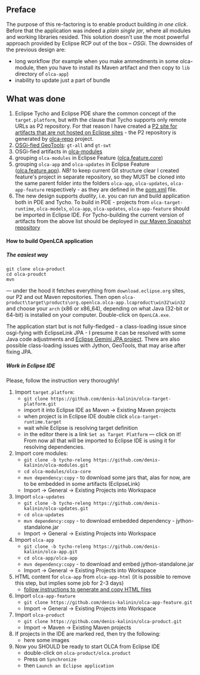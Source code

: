## Preface
The purpose of this re-factoring is to enable product building *in one click*. Before that the application was indeed a *plain single jar*, where all modules and working libraries resided. This solution doesn't use the most powerful approach provided by Eclipse RCP out of the box &ndash; *OSGi*. The downsides of the previous design are:
- long workflow (for example when you make ammedments in some olca-module, then you have to install its Maven artifact and then copy to `lib` directory of `olca-app`)
- inability to update just a part of bundle

## What was done
1. Eclipse Tycho and Eclipse PDE share the common concept of the `target.platform`, but with the clause that Tycho supports only remote URLs as P2 repository. For that reason I have created a [P2 site for artifacts that are not hosted on Eclipse sites](https://olca-s3-repo.s3-eu-west-1.amazonaws.com) - the P2 repository is generated by [olca-repo](https://github.com/denis-kalinin/olca-repo) project.
2. [OSGi-fied GeoTools](https://github.com/denis-kalinin/olca-geo): `gt-all` and `gt-swt`
3. OSGi-fied artifacts in [olca-modules](https://github.com/denis-kalinin/olca-modules/tree/tycho-releng)
4. grouping `olca-modules` in Eclipse Feature ([olca.feature.core](https://github.com/denis-kalinin/olca-modules/tree/tycho-releng/olca-core-feature))
5. grouping `olca-app` and `olca-updates` in Eclipse Feature ([olca.feature.app](https://github.com/denis-kalinin/olca-app-feature)). *NB!* to keep current Git structure clear I created feature's project in separate repository, so they MUST be cloned into the same parent folder into the folders `olca-app`, `olca-updates`, `olca-app-feature` respectively - as they are defined in the [pom.xml](https://github.com/denis-kalinin/olca-app-feature/blob/master/pom.xml#L115) file.
6. The new design supports *duality*, i.e. you can run and build application both in PDE and Tycho. To build in PDE - projects from `olca-target-runtime`, `olca-models`, `olca-app`, `olca-updates`, `olca-app-feature` should be imported in Eclipse IDE. For Tycho-building the current version of artifacts from the above list should be deployed in [our Maven Snapshot repository](http://ec2-54-90-248-145.compute-1.amazonaws.com:8081/nexus/)


#### How to build OpenLCA application
##### The easiest way
```
git clone olca-product
cd olca-proudct
mvn
```
&mdash; under the hood it fetches everything from `download.eclipse.org` sites, our P2 and out Maven repositories.
Then open `olca-product\target\products\org.openlca.olca-app.lcaproduct\win32\win32` and choose your `arch` (x86 or
x86_64), depending on what Java (32-bit or 64-bit) is installed on your computer. Double-click on `OpenLCA.exe`.

The application start but is not fully-fledged - a class-loading issue since osgi-fying with EclipseLink JPA - I presume it can be resolved
with some Java code adjustments and [Eclipse Gemini JPA project](https://www.eclipse.org/gemini/jpa/). There are also possible class-loading issues with Jython, GeoTools, that may arise after fixing JPA.  


##### Work in Eclipse IDE
Please, follow the instruction very thoroughly!

1. Import `target.platform`:
    - `git clone https://github.com/denis-kalinin/olca-target-platform.git`
    - import it into Eclipse IDE as Maven -> Existing Maven projects
    - when project is in Eclipse IDE double click `olca-target-runtime.target`
    - wait while Eclipse is resolving target definition
    - in the editor there is a link `Set as Target Platform` &mdash; click on it! From now all that will be imported to Eclipse IDE is using it for resolving dependencies.
2. Import core modules:
    - `git clone -b tycho-releng https://github.com/denis-kalinin/olca-modules.git`
    - `cd olca-modules/olca-core`
    - `mvn dependency:copy` - to download some jars that, alas for now, are to be embedded in some artifacts (EclipseLink)
    - Import -> General -> Existing Projects into Workspace
3. Import `olca-updates`
    - `git clone -b tycho-releng https://github.com/denis-kalinin/olca-updates.git`
    - `cd olca-updates`
    - `mvn dependency:copy` - to download embedded dependency - jython-standalone.jar
    - Import -> General -> Existing Projects into Workspace
4. Import `olca-app`
    - `git clone -b tycho-releng https://github.com/denis-kalinin/olca-app.git`
    - `cd olca-app/olca-app`
    - `mvn dependency:copy` - to download and embed jython-standalone.jar
    - Import -> General -> Existing Projects into Workspace
5. HTML content for `olca-app` from `olca-app-html` (it is possible to remove this step, but implies some job for 2-3 days)
   - [follow instructions to generate and copy HTML files](https://github.com/denis-kalinin/olca-app/tree/master/olca-app-html)
6. Import `olca-app-feature`
    - `git clone https://github.com/denis-kalinin/olca-app-feature.git`
    - Import -> General -> Existing Projects into Workspace
6. Import `olca-product`
    - `git clone https://github.com/denis-kalinin/olca-product.git`
    - Import -> Maven -> Existing Maven projects
7. If projects in the IDE are marked <span color="#f00">red</span>, then try the following:
    - here some images
8. Now you SHOULD be ready to start OLCA from Eclipse IDE
    - double-click on `olca-product/olca.product`
    - Press on `Synchronize`
    - then `Launch an Eclipse application`